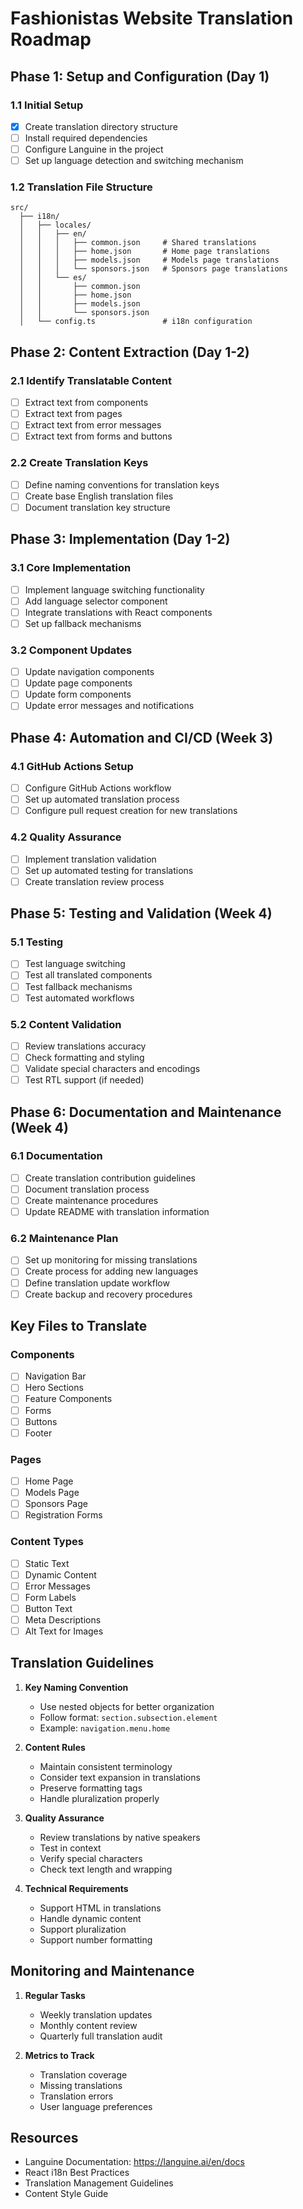 # Fashionistas Website Translation Roadmap

## Phase 1: Setup and Configuration (Day 1)

### 1.1 Initial Setup
- [x] Create translation directory structure
- [ ] Install required dependencies
- [ ] Configure Languine in the project
- [ ] Set up language detection and switching mechanism

### 1.2 Translation File Structure
```
src/
  ├── i18n/
  │   ├── locales/
  │   │   ├── en/
  │   │   │   ├── common.json     # Shared translations
  │   │   │   ├── home.json       # Home page translations
  │   │   │   ├── models.json     # Models page translations
  │   │   │   └── sponsors.json   # Sponsors page translations
  │   │   └── es/
  │   │       ├── common.json
  │   │       ├── home.json
  │   │       ├── models.json
  │   │       └── sponsors.json
  │   └── config.ts               # i18n configuration
```

## Phase 2: Content Extraction (Day 1-2)

### 2.1 Identify Translatable Content
- [ ] Extract text from components
- [ ] Extract text from pages
- [ ] Extract text from error messages
- [ ] Extract text from forms and buttons

### 2.2 Create Translation Keys
- [ ] Define naming conventions for translation keys
- [ ] Create base English translation files
- [ ] Document translation key structure

## Phase 3: Implementation (Day 1-2)

### 3.1 Core Implementation
- [ ] Implement language switching functionality
- [ ] Add language selector component
- [ ] Integrate translations with React components
- [ ] Set up fallback mechanisms

### 3.2 Component Updates
- [ ] Update navigation components
- [ ] Update page components
- [ ] Update form components
- [ ] Update error messages and notifications

## Phase 4: Automation and CI/CD (Week 3)

### 4.1 GitHub Actions Setup
- [ ] Configure GitHub Actions workflow
- [ ] Set up automated translation process
- [ ] Configure pull request creation for new translations

### 4.2 Quality Assurance
- [ ] Implement translation validation
- [ ] Set up automated testing for translations
- [ ] Create translation review process

## Phase 5: Testing and Validation (Week 4)

### 5.1 Testing
- [ ] Test language switching
- [ ] Test all translated components
- [ ] Test fallback mechanisms
- [ ] Test automated workflows

### 5.2 Content Validation
- [ ] Review translations accuracy
- [ ] Check formatting and styling
- [ ] Validate special characters and encodings
- [ ] Test RTL support (if needed)

## Phase 6: Documentation and Maintenance (Week 4)

### 6.1 Documentation
- [ ] Create translation contribution guidelines
- [ ] Document translation process
- [ ] Create maintenance procedures
- [ ] Update README with translation information

### 6.2 Maintenance Plan
- [ ] Set up monitoring for missing translations
- [ ] Create process for adding new languages
- [ ] Define translation update workflow
- [ ] Create backup and recovery procedures

## Key Files to Translate

### Components
- [ ] Navigation Bar
- [ ] Hero Sections
- [ ] Feature Components
- [ ] Forms
- [ ] Buttons
- [ ] Footer

### Pages
- [ ] Home Page
- [ ] Models Page
- [ ] Sponsors Page
- [ ] Registration Forms

### Content Types
- [ ] Static Text
- [ ] Dynamic Content
- [ ] Error Messages
- [ ] Form Labels
- [ ] Button Text
- [ ] Meta Descriptions
- [ ] Alt Text for Images

## Translation Guidelines

1. **Key Naming Convention**
   - Use nested objects for better organization
   - Follow format: `section.subsection.element`
   - Example: `navigation.menu.home`

2. **Content Rules**
   - Maintain consistent terminology
   - Consider text expansion in translations
   - Preserve formatting tags
   - Handle pluralization properly

3. **Quality Assurance**
   - Review translations by native speakers
   - Test in context
   - Verify special characters
   - Check text length and wrapping

4. **Technical Requirements**
   - Support HTML in translations
   - Handle dynamic content
   - Support pluralization
   - Support number formatting

## Monitoring and Maintenance

1. **Regular Tasks**
   - Weekly translation updates
   - Monthly content review
   - Quarterly full translation audit

2. **Metrics to Track**
   - Translation coverage
   - Missing translations
   - Translation errors
   - User language preferences

## Resources

- Languine Documentation: https://languine.ai/en/docs
- React i18n Best Practices
- Translation Management Guidelines
- Content Style Guide 